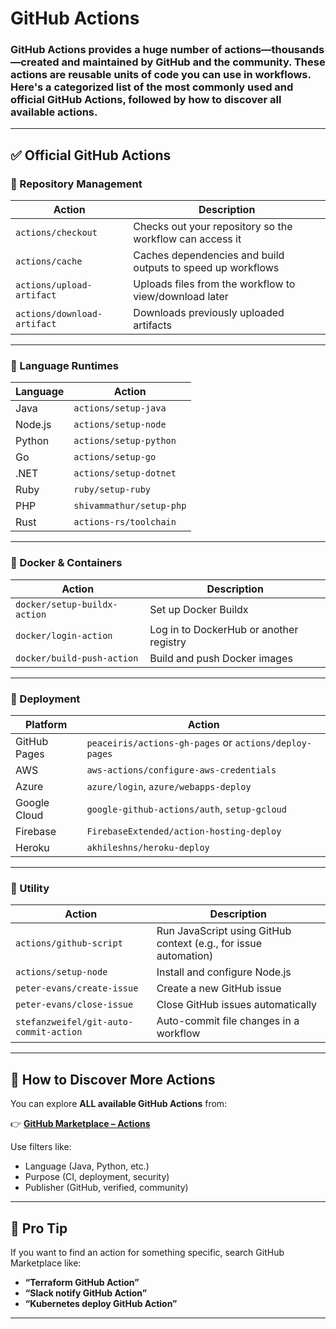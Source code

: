 # GitHub Actions 

### GitHub Actions provides a huge number of actions—**thousands**—created and maintained by GitHub and the community. These actions are reusable units of code you can use in workflows. Here's a categorized list of the **most commonly used and official GitHub Actions**, followed by **how to discover all available actions**.

---

## ✅ **Official GitHub Actions**

### 🔹 Repository Management

| Action                      | Description                                                 |
| --------------------------- | ----------------------------------------------------------- |
| `actions/checkout`          | Checks out your repository so the workflow can access it    |
| `actions/cache`             | Caches dependencies and build outputs to speed up workflows |
| `actions/upload-artifact`   | Uploads files from the workflow to view/download later      |
| `actions/download-artifact` | Downloads previously uploaded artifacts                     |

---

### 🔹 Language Runtimes

| Language | Action                   |
| -------- | ------------------------ |
| Java     | `actions/setup-java`     |
| Node.js  | `actions/setup-node`     |
| Python   | `actions/setup-python`   |
| Go       | `actions/setup-go`       |
| .NET     | `actions/setup-dotnet`   |
| Ruby     | `ruby/setup-ruby`        |
| PHP      | `shivammathur/setup-php` |
| Rust     | `actions-rs/toolchain`   |

---

### 🔹 Docker & Containers

| Action                       | Description                             |
| ---------------------------- | --------------------------------------- |
| `docker/setup-buildx-action` | Set up Docker Buildx                    |
| `docker/login-action`        | Log in to DockerHub or another registry |
| `docker/build-push-action`   | Build and push Docker images            |

---

### 🔹 Deployment

| Platform     | Action                                                 |
| ------------ | ------------------------------------------------------ |
| GitHub Pages | `peaceiris/actions-gh-pages` or `actions/deploy-pages` |
| AWS          | `aws-actions/configure-aws-credentials`                |
| Azure        | `azure/login`, `azure/webapps-deploy`                  |
| Google Cloud | `google-github-actions/auth`, `setup-gcloud`           |
| Firebase     | `FirebaseExtended/action-hosting-deploy`               |
| Heroku       | `akhileshns/heroku-deploy`                             |

---

### 🔹 Utility

| Action                                 | Description                                                      |
| -------------------------------------- | ---------------------------------------------------------------- |
| `actions/github-script`                | Run JavaScript using GitHub context (e.g., for issue automation) |
| `actions/setup-node`                   | Install and configure Node.js                                    |
| `peter-evans/create-issue`             | Create a new GitHub issue                                        |
| `peter-evans/close-issue`              | Close GitHub issues automatically                                |
| `stefanzweifel/git-auto-commit-action` | Auto-commit file changes in a workflow                           |

---

## 🔎 How to Discover More Actions

You can explore **ALL available GitHub Actions** from:

👉 [**GitHub Marketplace – Actions**](https://github.com/marketplace?type=actions)

Use filters like:

* Language (Java, Python, etc.)
* Purpose (CI, deployment, security)
* Publisher (GitHub, verified, community)

---

## 🧠 Pro Tip

If you want to find an action for something specific, search GitHub Marketplace like:

* **“Terraform GitHub Action”**
* **“Slack notify GitHub Action”**
* **“Kubernetes deploy GitHub Action”**

---
